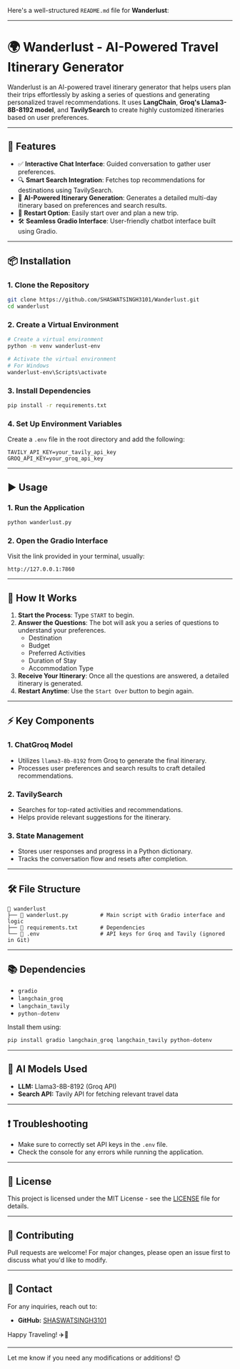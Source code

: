 Here's a well-structured `README.md` file for **Wanderlust**:

---

# 🌍 Wanderlust - AI-Powered Travel Itinerary Generator

Wanderlust is an AI-powered travel itinerary generator that helps users plan their trips effortlessly by asking a series of questions and generating personalized travel recommendations. It uses **LangChain**, **Groq's Llama3-8B-8192 model**, and **TavilySearch** to create highly customized itineraries based on user preferences.

---

## 🚀 Features

- ✅ **Interactive Chat Interface**: Guided conversation to gather user preferences.
- 🔍 **Smart Search Integration**: Fetches top recommendations for destinations using TavilySearch.
- 🤖 **AI-Powered Itinerary Generation**: Generates a detailed multi-day itinerary based on preferences and search results.
- 🔄 **Restart Option**: Easily start over and plan a new trip.
- 🛠️ **Seamless Gradio Interface**: User-friendly chatbot interface built using Gradio.

---

## 📦 Installation

### 1. Clone the Repository
```bash
git clone https://github.com/SHASWATSINGH3101/Wanderlust.git
cd wanderlust
```

### 2. Create a Virtual Environment
```bash
# Create a virtual environment
python -m venv wanderlust-env

# Activate the virtual environment
# For Windows
wanderlust-env\Scripts\activate

```

### 3. Install Dependencies
```bash
pip install -r requirements.txt
```

### 4. Set Up Environment Variables
Create a `.env` file in the root directory and add the following:
```
TAVILY_API_KEY=your_tavily_api_key
GROQ_API_KEY=your_groq_api_key
```

---

## ▶️ Usage

### 1. Run the Application
```bash
python wanderlust.py
```

### 2. Open the Gradio Interface
Visit the link provided in your terminal, usually:
```
http://127.0.0.1:7860
```

---

## 💬 How It Works

1. **Start the Process**: Type `START` to begin.
2. **Answer the Questions**: The bot will ask you a series of questions to understand your preferences.
    - Destination
    - Budget
    - Preferred Activities
    - Duration of Stay
    - Accommodation Type
3. **Receive Your Itinerary**: Once all the questions are answered, a detailed itinerary is generated.
4. **Restart Anytime**: Use the `Start Over` button to begin again.

---

## ⚡ Key Components

### 1. **ChatGroq Model**
- Utilizes `llama3-8b-8192` from Groq to generate the final itinerary.
- Processes user preferences and search results to craft detailed recommendations.

### 2. **TavilySearch**
- Searches for top-rated activities and recommendations.
- Helps provide relevant suggestions for the itinerary.

### 3. **State Management**
- Stores user responses and progress in a Python dictionary.
- Tracks the conversation flow and resets after completion.

---

## 🛠️ File Structure
```
📁 wanderlust
├── 📄 wanderlust.py          # Main script with Gradio interface and logic
├── 📄 requirements.txt       # Dependencies
└── 📄 .env                   # API keys for Groq and Tavily (ignored in Git)
```

---

## 📚 Dependencies
- `gradio`
- `langchain_groq`
- `langchain_tavily`
- `python-dotenv`

Install them using:
```bash
pip install gradio langchain_groq langchain_tavily python-dotenv
```

---

## 🧠 AI Models Used
- **LLM:** Llama3-8B-8192 (Groq API)
- **Search API:** Tavily API for fetching relevant travel data

---

## ❗ Troubleshooting
- Make sure to correctly set API keys in the `.env` file.
- Check the console for any errors while running the application.

---

## 📄 License
This project is licensed under the MIT License - see the [LICENSE](LICENSE) file for details.

---

## 🤝 Contributing
Pull requests are welcome! For major changes, please open an issue first to discuss what you'd like to modify.

---

## 📧 Contact
For any inquiries, reach out to:

- **GitHub:** [SHASWATSINGH3101](https://github.com/SHASWATSINGH3101)

Happy Traveling! ✈️🌟

---

Let me know if you need any modifications or additions! 😊